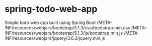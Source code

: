 # spring-todo-web-app

Simple todo web app built using Spring Boot
/META-INF/resources/webjars/bootstrap/5.1.3/css/bootstrap.min.css
/META-INF/resources/webjars/bootstrap/5.1.3/js/bootstrap.min.js
/META-INF/resources/webjars/jquery/3.6.3/jquery.min.js

